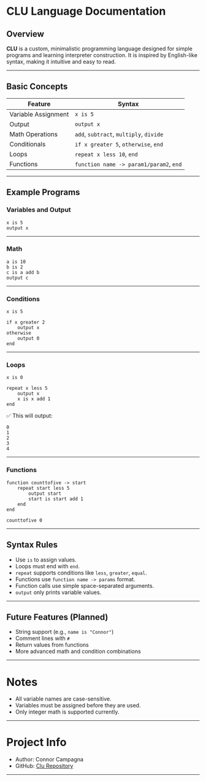 # CLU Language Documentation

## Overview

**CLU** is a custom, minimalistic programming language designed for simple programs and learning interpreter construction.
It is inspired by English-like syntax, making it intuitive and easy to read.

---

## Basic Concepts

| Feature | Syntax |
|---------|--------|
| Variable Assignment | `x is 5` |
| Output | `output x` |
| Math Operations | `add`, `subtract`, `multiply`, `divide` |
| Conditionals | `if x greater 5`, `otherwise`, `end` |
| Loops | `repeat x less 10`, `end` |
| Functions | `function name -> param1/param2`, `end` |

---

## Example Programs

### Variables and Output

```clu
x is 5
output x
```

---

### Math

```clu
a is 10
b is 2
c is a add b
output c
```

---

### Conditions

```clu
x is 5

if x greater 2
    output x
otherwise
    output 0
end
```

---

### Loops

```clu
x is 0

repeat x less 5
    output x
    x is x add 1
end
```

✅ This will output:

```
0
1
2
3
4
```

---

### Functions

```clu
function counttofive -> start
    repeat start less 5
        output start
        start is start add 1
    end
end

counttofive 0
```

---

## Syntax Rules

- Use `is` to assign values.
- Loops must end with `end`.
- `repeat` supports conditions like `less`, `greater`, `equal`.
- Functions use `function name -> params` format.
- Function calls use simple space-separated arguments.
- `output` only prints variable values.

---

## Future Features (Planned)

- String support (e.g., `name is "Connor"`)
- Comment lines with `#`
- Return values from functions
- More advanced math and condition combinations

---

# Notes

- All variable names are case-sensitive.
- Variables must be assigned before they are used.
- Only integer math is supported currently.

---

# Project Info

- Author: Connor Campagna
- GitHub: [Clu Repository](https://github.com/connorcampagna/Clu)

---



